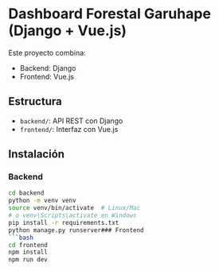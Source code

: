 # Dashboard Forestal Garuhape (Django + Vue.js)

Este proyecto combina:
- Backend: Django
- Frontend: Vue.js

## Estructura
- `backend/`: API REST con Django
- `frontend/`: Interfaz con Vue.js

## Instalación

### Backend
```bash
cd backend
python -m venv venv
source venv/bin/activate  # Linux/Mac
# o venv\Scripts\activate en Windows
pip install -r requirements.txt
python manage.py runserver### Frontend 
```bash
cd frontend
npm install
npm run dev
